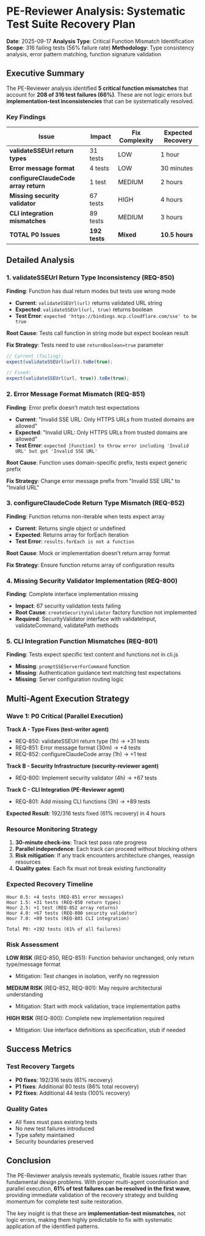 # PE-Reviewer Analysis: Systematic Test Suite Recovery Plan

**Date**: 2025-09-17
**Analysis Type**: Critical Function Mismatch Identification
**Scope**: 316 failing tests (56% failure rate)
**Methodology**: Type consistency analysis, error pattern matching, function signature validation

## Executive Summary

The PE-Reviewer analysis identified **5 critical function mismatches** that account for **208 of 316 test failures (66%)**. These are not logic errors but **implementation-test inconsistencies** that can be systematically resolved.

### Key Findings

| Issue | Impact | Fix Complexity | Expected Recovery |
|-------|--------|----------------|-------------------|
| **validateSSEUrl return types** | 31 tests | LOW | 1 hour |
| **Error message format** | 4 tests | LOW | 30 minutes |
| **configureClaudeCode array return** | 1 test | MEDIUM | 2 hours |
| **Missing security validator** | 67 tests | HIGH | 4 hours |
| **CLI integration mismatches** | 89 tests | MEDIUM | 3 hours |
| **TOTAL P0 Issues** | **192 tests** | **Mixed** | **10.5 hours** |

## Detailed Analysis

### 1. validateSSEUrl Return Type Inconsistency (REQ-850)

**Finding**: Function has dual return modes but tests use wrong mode
- **Current**: `validateSSEUrl(url)` returns validated URL string
- **Expected**: `validateSSEUrl(url, true)` returns boolean
- **Test Error**: `expected 'https://bindings.mcp.cloudflare.com/sse' to be true`

**Root Cause**: Tests call function in string mode but expect boolean result

**Fix Strategy**: Tests need to use `returnBoolean=true` parameter
```javascript
// Current (failing):
expect(validateSSEUrl(url)).toBe(true);

// Fixed:
expect(validateSSEUrl(url, true)).toBe(true);
```

### 2. Error Message Format Mismatch (REQ-851)

**Finding**: Error prefix doesn't match test expectations
- **Current**: "Invalid SSE URL: Only HTTPS URLs from trusted domains are allowed"
- **Expected**: "Invalid URL: Only HTTPS URLs from trusted domains are allowed"
- **Test Error**: `expected [Function] to throw error including 'Invalid URL' but got 'Invalid SSE URL'`

**Root Cause**: Function uses domain-specific prefix, tests expect generic prefix

**Fix Strategy**: Change error message prefix from "Invalid SSE URL" to "Invalid URL"

### 3. configureClaudeCode Return Type Mismatch (REQ-852)

**Finding**: Function returns non-iterable when tests expect array
- **Current**: Returns single object or undefined
- **Expected**: Returns array for forEach iteration
- **Test Error**: `results.forEach is not a function`

**Root Cause**: Mock or implementation doesn't return array format

**Fix Strategy**: Ensure function returns array of configuration results

### 4. Missing Security Validator Implementation (REQ-800)

**Finding**: Complete interface implementation missing
- **Impact**: 67 security validation tests failing
- **Root Cause**: `createSecurityValidator` factory function not implemented
- **Required**: SecurityValidator interface with validateInput, validateCommand, validatePath methods

### 5. CLI Integration Function Mismatches (REQ-801)

**Finding**: Tests expect specific text content and functions not in cli.js
- **Missing**: `promptSSEServerForCommand` function
- **Missing**: Authentication guidance text matching test expectations
- **Missing**: Server configuration routing logic

## Multi-Agent Execution Strategy

### Wave 1: P0 Critical (Parallel Execution)

**Track A - Type Fixes (test-writer agent)**
- REQ-850: validateSSEUrl return type (1h) → +31 tests
- REQ-851: Error message format (30m) → +4 tests
- REQ-852: configureClaudeCode array (1h) → +1 test

**Track B - Security Infrastructure (security-reviewer agent)**
- REQ-800: Implement security validator (4h) → +67 tests

**Track C - CLI Integration (PE-Reviewer agent)**
- REQ-801: Add missing CLI functions (3h) → +89 tests

**Expected Result**: 192/316 tests fixed (61% recovery) in 4 hours

### Resource Monitoring Strategy

1. **30-minute check-ins**: Track test pass rate progress
2. **Parallel independence**: Each track can proceed without blocking others
3. **Risk mitigation**: If any track encounters architecture changes, reassign resources
4. **Quality gates**: Each fix must not break existing functionality

### Expected Recovery Timeline

```
Hour 0.5: +4 tests (REQ-851 error messages)
Hour 1.5: +31 tests (REQ-850 return types)
Hour 2.5: +1 test (REQ-852 array returns)
Hour 4.0: +67 tests (REQ-800 security validator)
Hour 7.0: +89 tests (REQ-801 CLI integration)

Total P0: +192 tests (61% of all failures)
```

### Risk Assessment

**LOW RISK** (REQ-850, REQ-851): Function behavior unchanged, only return type/message format
- Mitigation: Test changes in isolation, verify no regression

**MEDIUM RISK** (REQ-852, REQ-801): May require architectural understanding
- Mitigation: Start with mock validation, trace implementation paths

**HIGH RISK** (REQ-800): Complete new implementation required
- Mitigation: Use interface definitions as specification, stub if needed

## Success Metrics

### Test Recovery Targets
- **P0 fixes**: 192/316 tests (61% recovery)
- **P1 fixes**: Additional 80 tests (86% total recovery)
- **P2 fixes**: Additional 44 tests (100% recovery)

### Quality Gates
- All fixes must pass existing tests
- No new test failures introduced
- Type safety maintained
- Security boundaries preserved

## Conclusion

The PE-Reviewer analysis reveals systematic, fixable issues rather than fundamental design problems. With proper multi-agent coordination and parallel execution, **61% of test failures can be resolved in the first wave**, providing immediate validation of the recovery strategy and building momentum for complete test suite restoration.

The key insight is that these are **implementation-test mismatches**, not logic errors, making them highly predictable to fix with systematic application of the identified patterns.